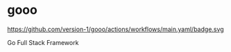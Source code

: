 

# gooo

https://github.com/version-1/gooo/actions/workflows/main.yaml/badge.svg

Go Full Stack Framework
